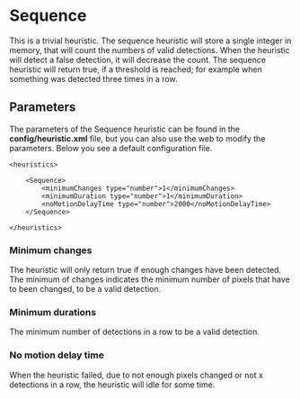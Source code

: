 # Sequence

This is a trivial heuristic. The sequence heuristic will store a single integer in memory, that will count the numbers of valid detections. When the heuristic will detect a false detection, it will decrease the count. The sequence heuristic will return true, if a threshold is reached; for example when something was detected three times in a row. 

## Parameters

The parameters of the Sequence heuristic can be found in the **config/heuristic.xml** file, but you can also use the web to modify the parameters. Below you see a default configuration file.
	
	<heuristics>
	
		<Sequence>
		    <minimumChanges type="number">1</minimumChanges>
		    <minimumDuration type="number">1</minimumDuration>
		    <noMotionDelayTime type="number">2000</noMotionDelayTime>
		</Sequence>
	
	</heuristics>


### Minimum changes

The heuristic will only return true if enough changes have been detected. The minimum of changes indicates the minimum number of pixels that have to been changed, to be a valid detection.

### Minimum durations

The minimum number of detections in a row to be a valid detection.

### No motion delay time

When the heuristic failed, due to not enough pixels changed or not x detections in a row, the heuristic will idle for some time.